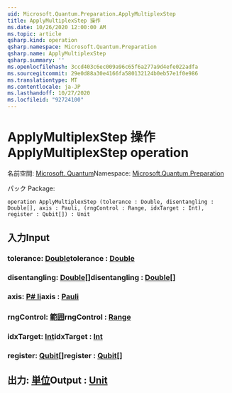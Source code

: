 ```yaml
---
uid: Microsoft.Quantum.Preparation.ApplyMultiplexStep
title: ApplyMultiplexStep 操作
ms.date: 10/26/2020 12:00:00 AM
ms.topic: article
qsharp.kind: operation
qsharp.namespace: Microsoft.Quantum.Preparation
qsharp.name: ApplyMultiplexStep
qsharp.summary: ''
ms.openlocfilehash: 3ccd403c6ec009a96c65f6a277a9d4efe022adfa
ms.sourcegitcommit: 29e0d88a30e4166fa580132124b0eb57e1f0e986
ms.translationtype: MT
ms.contentlocale: ja-JP
ms.lasthandoff: 10/27/2020
ms.locfileid: "92724100"
---
```

# <a name="applymultiplexstep-operation"></a><span data-ttu-id="9d2f2-102">ApplyMultiplexStep 操作</span><span class="sxs-lookup"><span data-stu-id="9d2f2-102">ApplyMultiplexStep operation</span></span>

<span data-ttu-id="9d2f2-103">名前空間: [Microsoft. Quantum](xref:Microsoft.Quantum.Preparation)</span><span class="sxs-lookup"><span data-stu-id="9d2f2-103">Namespace: [Microsoft.Quantum.Preparation](xref:Microsoft.Quantum.Preparation)</span></span>

<span data-ttu-id="9d2f2-104">パック [](https://nuget.org/packages/)</span><span class="sxs-lookup"><span data-stu-id="9d2f2-104">Package: [](https://nuget.org/packages/)</span></span>




```qsharp
operation ApplyMultiplexStep (tolerance : Double, disentangling : Double[], axis : Pauli, (rngControl : Range, idxTarget : Int), register : Qubit[]) : Unit
```


## <a name="input"></a><span data-ttu-id="9d2f2-105">入力</span><span class="sxs-lookup"><span data-stu-id="9d2f2-105">Input</span></span>

### <a name="tolerance--double"></a><span data-ttu-id="9d2f2-106">tolerance: [Double](xref:microsoft.quantum.lang-ref.double)</span><span class="sxs-lookup"><span data-stu-id="9d2f2-106">tolerance : [Double](xref:microsoft.quantum.lang-ref.double)</span></span>




### <a name="disentangling--double"></a><span data-ttu-id="9d2f2-107">disentangling: [Double](xref:microsoft.quantum.lang-ref.double)[]</span><span class="sxs-lookup"><span data-stu-id="9d2f2-107">disentangling : [Double](xref:microsoft.quantum.lang-ref.double)[]</span></span>




### <a name="axis--pauli"></a><span data-ttu-id="9d2f2-108">axis: [P# li](xref:microsoft.quantum.lang-ref.pauli)</span><span class="sxs-lookup"><span data-stu-id="9d2f2-108">axis : [Pauli](xref:microsoft.quantum.lang-ref.pauli)</span></span>




### <a name="rngcontrol--range"></a><span data-ttu-id="9d2f2-109">rngControl: [範囲](xref:microsoft.quantum.lang-ref.range)</span><span class="sxs-lookup"><span data-stu-id="9d2f2-109">rngControl : [Range](xref:microsoft.quantum.lang-ref.range)</span></span>




### <a name="idxtarget--int"></a><span data-ttu-id="9d2f2-110">idxTarget: [Int](xref:microsoft.quantum.lang-ref.int)</span><span class="sxs-lookup"><span data-stu-id="9d2f2-110">idxTarget : [Int](xref:microsoft.quantum.lang-ref.int)</span></span>




### <a name="register--qubit"></a><span data-ttu-id="9d2f2-111">register: [Qubit](xref:microsoft.quantum.lang-ref.qubit)[]</span><span class="sxs-lookup"><span data-stu-id="9d2f2-111">register : [Qubit](xref:microsoft.quantum.lang-ref.qubit)[]</span></span>





## <a name="output--unit"></a><span data-ttu-id="9d2f2-112">出力: [単位](xref:microsoft.quantum.lang-ref.unit)</span><span class="sxs-lookup"><span data-stu-id="9d2f2-112">Output : [Unit](xref:microsoft.quantum.lang-ref.unit)</span></span>

